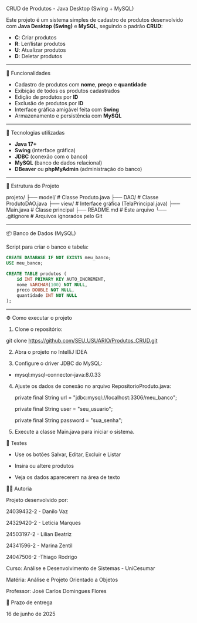 CRUD de Produtos - Java Desktop (Swing + MySQL)

Este projeto é um sistema simples de cadastro de produtos desenvolvido com **Java Desktop (Swing)** e **MySQL**, seguindo o padrão **CRUD**:

- **C**: Criar produtos
- **R**: Ler/listar produtos
- **U**: Atualizar produtos
- **D**: Deletar produtos

---------------------------------------------------

📌 Funcionalidades

- Cadastro de produtos com **nome**, **preço** e **quantidade**
- Exibição de todos os produtos cadastrados
- Edição de produtos por **ID**
- Exclusão de produtos por **ID**
- Interface gráfica amigável feita com **Swing**
- Armazenamento e persistência com **MySQL**

----------------------------------------------------

🧩 Tecnologias utilizadas

- **Java 17+**
- **Swing** (interface gráfica)
- **JDBC** (conexão com o banco)
- **MySQL** (banco de dados relacional)
- **DBeaver** ou **phpMyAdmin** (administração do banco)

----------------------------------------------------

💾 Estrutura do Projeto

projeto/
├── model/ # Classe Produto.java
├── DAO/ # Classe ProdutoDAO.java
├── view/ # Interface gráfica (TelaPrincipal.java)
├── Main.java # Classe principal
├── README.md # Este arquivo
└── .gitignore # Arquivos ignorados pelo Git

----------------------------------------------------

📦 Banco de Dados (MySQL)

Script para criar o banco e tabela:


```sql
CREATE DATABASE IF NOT EXISTS meu_banco;
USE meu_banco;

CREATE TABLE produtos (
    id INT PRIMARY KEY AUTO_INCREMENT,
    nome VARCHAR(100) NOT NULL,
    preco DOUBLE NOT NULL,
    quantidade INT NOT NULL
);
```
-----------------------------------------------------

⚙️ Como executar o projeto

1) Clone o repositório:

git clone https://github.com/SEU_USUARIO/Produtos_CRUD.git

2) Abra o projeto no IntelliJ IDEA

3) Configure o driver JDBC do MySQL:

 - mysql:mysql-connector-java:8.0.33

4) Ajuste os dados de conexão no arquivo RepositorioProduto.java:

	private final String url = "jdbc:mysql://localhost:3306/meu_banco";

	private final String user = "seu_usuario";

	private final String password = "sua_senha";

6) Execute a classe Main.java para iniciar o sistema.

🧪 Testes

- Use os botões Salvar, Editar, Excluir e Listar

- Insira ou altere produtos

- Veja os dados aparecerem na área de texto

👨‍💻 Autoria

Projeto desenvolvido por:

24039432-2 - Danilo Vaz

24329420-2 - Letícia Marques

24503197-2 - Lilian Beatriz

24341596-2 - Marina Zentil

24047506-2 -Thiago Rodrigo

Curso: Análise e Desenvolvimento de Sistemas - UniCesumar

Matéria: Análise e Projeto Orientado a Objetos

Professor: José Carlos Domingues Flores

📅 Prazo de entrega

16 de junho de 2025
